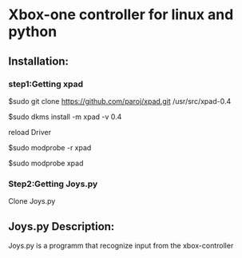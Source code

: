 # Xbox-one controller for linux and python
## Installation:
### step1:Getting xpad
$sudo git clone https://github.com/paroj/xpad.git /usr/src/xpad-0.4

$sudo dkms install -m xpad -v 0.4

reload Driver

$sudo modprobe -r xpad

$sudo modprobe  xpad

### Step2:Getting Joys.py
Clone Joys.py

## Joys.py Description:
Joys.py is a programm that recognize input from the xbox-controller

